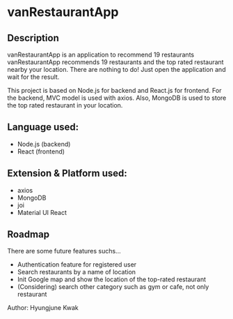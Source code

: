 # vanRestaurantApp
## Description
vanRestaurantApp is an application to recommend 19 restaurants vanRestaurantApp recommends 19 restaurants and the top rated restaurant nearby your location.
There are nothing to do! Just open the application and wait for the result.

This project is based on Node.js for backend and React.js for frontend.
For the backend, MVC model is used with axios. Also, MongoDB is used to store the top rated restaurant in your location.

## Language used:
- Node.js (backend)
- React   (frontend)

## Extension & Platform used:
- axios
- MongoDB
- joi
- Material UI React

## Roadmap
There are some future features suchs...
- Authentication feature for registered user
- Search restaurants by a name of location
- Init Google map and show the location of the top-rated restaurant
- (Considering) search other category such as gym or cafe, not only restaurant

Author: Hyungjune Kwak
